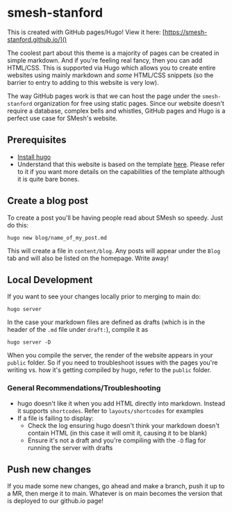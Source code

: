 # smesh-stanford
This is created with GitHub pages/Hugo! View it here: [https://smesh-stanford.github.io/]()

The coolest part about this theme is a majority of pages can be created in simple markdown. And if you're feeling real fancy, then you can add HTML/CSS. This is supported via Hugo which allows you to create entire websites using mainly markdown and *some* HTML/CSS snippets (so the barrier to entry to adding to this website is very low).

The way GitHub pages work is that we can host the page under the `smesh-stanford` organization for free using static pages. Since our website doesn't require a database, complex bells and whistles, GitHub pages and Hugo is a perfect use case for SMesh's website.

## Prerequisites
- [Install hugo](https://gohugo.io/installation/)
- Understand that this website is based on the template [here](https://github.com/iossefy/kaslaanka?tab=readme-ov-file). Please refer to it if you want more details on the capabilities of the template although it is quite bare bones.


## Create a blog post
To create a post you'll be having people read about SMesh so speedy. Just do this:
```
hugo new blog/name_of_my_post.md
```

This will create a file in `content/blog`. Any posts will appear under the `Blog` tab and will also be listed on the homepage. Write away!

## Local Development
If you want to see your changes locally prior to merging to main do:
```
hugo server
```

In the case your markdown files are defined as drafts (which is in the header of the `.md` file under `draft:`), compile it as
```
hugo server -D
```

When you compile the server, the render of the website appears in your `public` folder. So if you need to troubleshoot issues with the pages you're writing vs. how it's getting compiled by hugo, refer to the `public` folder.

### General Recommendations/Troubleshooting
- hugo doesn't like it when you add HTML directly into markdown. Instead it supports `shortcodes`. Refer to `layouts/shortcodes` for examples
- If a file is failing to display: 
    - Check the log ensuring hugo doesn't think your markdown doesn't contain HTML (in this case it will omit it, causing it to be blank)
    - Ensure it's not a draft and you're compiling with the `-D` flag for running the server with drafts
## Push new changes
If you made some new changes, go ahead and make a branch, push it up to a MR, then merge it to main. Whatever is on main becomes the version that is deployed to our github.io page!